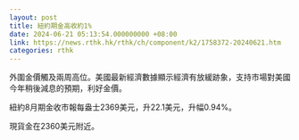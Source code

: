 ```yaml
---
layout: post
title: 紐約期金高收約1%
date: 2024-06-21 05:13:54.000000000 +08:00
link: https://news.rthk.hk/rthk/ch/component/k2/1758372-20240621.htm
categories: rthk
---
```


外圍金價觸及兩周高位。美國最新經濟數據顯示經濟有放緩跡象，支持市場對美國今年稍後減息的預期，利好金價。

紐約8月期金收市報每盎士2369美元，升22.1美元，升幅0.94%。

現貨金在2360美元附近。
